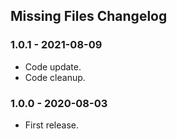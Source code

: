 ## Missing Files Changelog

### 1.0.1 - 2021-08-09

- Code update.
- Code cleanup.

### 1.0.0 - 2020-08-03

- First release.
